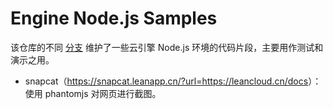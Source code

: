 # Engine Node.js Samples

该仓库的不同 [分支](https://github.com/leancloud/engine-nodejs-samples/branches/all) 维护了一些云引擎 Node.js 环境的代码片段，主要用作测试和演示之用。

- snapcat（<https://snapcat.leanapp.cn/?url=https://leancloud.cn/docs>）：使用 phantomjs 对网页进行截图。
